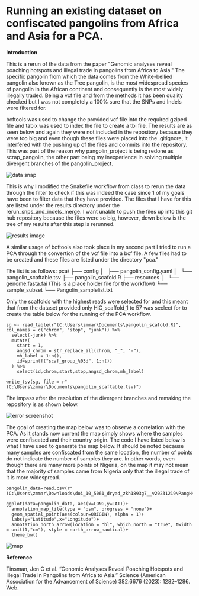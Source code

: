 # Running an existing dataset on confiscated pangolins from Africa and Asia for a PCA. 
**Introduction**


This is a rerun of the data from the paper "Genomic analyses reveal poaching hotspots and illegal trade in pangolins from Africa to Asia." The specific pangolin from which the data comes from the White-bellied pangolin also known as the Tree pangolin, is the most widespread species of pangolin in the African continent and consequently is the most widely illegally traded. 
Being a vcf file and from the methods it has been quality checked but I was not completely a 100% sure that the SNPs and Indels were filtered for.


bcftools was used to change the provided vcf file into the required gziped file and tabix was used to index the file to create a tbi file. The results are as seen below and again they were not included in the repository because they were too big and even though these files were placed into the .gitignore, it interfered with the pushing up of the files and commits into the repository. This was part of the reason why pangolin_project is being redone as scrap_pangolin, the other part being my inexperience in solving multiple divergent branches of the pangolin_project. 

![data snap](https://github.com/leezhimeimaria/scrap-pangolin/assets/157052567/c82bdc42-53b2-48a0-8b00-5ab347ffd0d3)

This is why I modified the Snakefile workflow from class to rerun the data through the filter to check if this was indeed the case since 1 of my goals have been to filter data that they have provided. 
The files that I have for this are listed under the results directory under the rerun_snps_and_indels_merge. I want unable to push the files up into this git hub repository because the files were so big, however, down below is the tree of my results after this step is rerunned. 

![results image](https://github.com/leezhimeimaria/scrap-pangolin/assets/157052567/56fbfeb3-1a2d-49f6-8336-b1c3d6fcfd72)

A similar usage of bcftools also took place in my second part I tried to run a PCA through the convertion of the vcf file into a bcf file. A few files had to be created and these files are listed under the directory "pca."

The list is as follows: 
pca/
├── config
│   ├── pangolin_config.yaml
│   └── pangolin_scaftable.tsv
├── pangolin_scafold.R
├── resources
│   └── genome.fasta.fai (This is a place holder file for the workflow)
└── sample_subset
    └── Pangolin_samplelist.txt

Only the scaffolds with the highest reads were selected for and this meant that from the dataset provided only HiC_scaffold_1 to 57 was seclect for to create the table below for the running of the PCA workflow. 

```{r}
sg <- read_table(r"(C:\Users\zmmar\Documents\pangolin_scafold.R)", col_names = c("chrom", "stop", "junk")) %>% 
  select(-junk) %>%
  mutate(
    start = 1, 
    angsd_chrom = str_replace_all(chrom, "_", "-"), 
    mh_label = 1:n(), 
    id=sprintf("scaf_group_%03d", 1:n()) 
  ) %>%
    select(id,chrom,start,stop,angsd_chrom,mh_label)

write_tsv(sg, file = r"(C:\Users\zmmar\Documents\pangolin_scaftable.tsv)")
```
The impass after the resolution of the divergent branches and remaking the repository is as shown below. 

![error screenshot](https://github.com/leezhimeimaria/scrap-pangolin/assets/157052567/7565fdd7-ad4e-4ee0-9601-3fb5a4a657d5)

The goal of creating the map below was to observe a correlation with the PCA. As it stands now current the map simply shows where the samples were confiscated and their country origin. The code I have listed below is what I have used to generate the map below. It should be noted because many samples are confiscated from the same location, the number of points do not indicate the number of samples they are. In other words, even though there are many more points of Nigeria, on the map it may not mean that the majority of samples came from Nigeria only that the illegal trade of it is more widespread. 

```{r}
pangolin_data=read.csv(r"(C:\Users\zmmar\Downloads\doi_10_5061_dryad_zkh1893g7__v20231219\PangHKsamples2.csv)")

ggplot(data=pangolin_data, aes(x=LONG,y=LAT))+
  annotation_map_tile(type = "osm", progress = "none")+
  geom_spatial_point(aes(colour=ORIGIN), alpha = 1)+
  labs(y="Latitude",x="Longitude")+
  annotation_north_arrow(location = "bl", which_north = "true", twidth = unit(1,"cm"), style = north_arrow_nautical)+
  theme_bw()
```

![map](https://github.com/leezhimeimaria/scrap-pangolin/assets/157052567/33de761f-55a8-4e28-bef9-3b47efbe0278)


**Reference**

Tinsman, Jen C et al. “Genomic Analyses Reveal Poaching Hotspots and Illegal Trade in Pangolins from Africa to Asia.” Science (American Association for the Advancement of Science) 382.6676 (2023): 1282–1286. Web.


